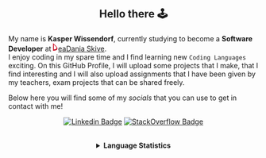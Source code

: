 ## <p align="center">Hello there 🕹️</p>

My name is **Kasper Wissendorf**, currently studying to become a **Software Developer** at [![Icon](/icons/Dania.png)eaDania Skive](https://eadania.com/). <br>
I enjoy coding in my spare time and I find learning new `Coding Languages` exciting. On this GitHub Profile, I will upload some projects that I make, that I find interesting and I will also upload assignments that I have been given by my teachers, exam projects that can be shared freely. 

Below here you will find some of my *socials* that you can use to get in contact with me!

<div align="center">
  
[![Linkedin Badge](https://img.shields.io/badge/-LinkedIn-blue?style=flat-square&logo=Linkedin&logoColor=white)](https://www.linkedin.com/in/kasper-wissendorf-7279011b6/)
[![StackOverflow Badge](https://img.shields.io/badge/-Stack%20Overflow-FE7A16?style=flat-square&logo=Stack-Overflow&logoColor=white)](https://stackoverflow.com/users/18100435/kasper-wissendorf)
</div>

<br>
<details>
<summary align="center"><strong>Language Statistics</strong></summary>
<br>
<table align="center">
	<tr>
		<th>Language</th>
		<th>Time Spent</th>
		<th>Percent</th>
	</tr>
	<tr>
		<td>C#</td>
		<td>05h 04m</td>
		<td>49.25%</td>
	</tr>
	<tr>
		<td>HTML</td>
		<td>01h 26m</td>
		<td>14.01%</td>
	</tr>
	<tr>
		<td>Markdown</td>
		<td>01h 17m</td>
		<td>12.55%</td>
	</tr>
	<tr>
		<td>TypeScript</td>
		<td>00h 59m</td>
		<td>9.55%</td>
	</tr>
	<tr>
		<td>JavaScript</td>
		<td>00h 39m</td>
		<td>6.33%</td>
	</tr>
	<tr>
		<td>Other</td>
		<td>00h 12m</td>
		<td>2.1%</td>
	</tr>
	<tr>
		<td>Lua</td>
		<td>00h 12m</td>
		<td>1.97%</td>
	</tr>
	<tr>
		<td>CSS</td>
		<td>00h 07m</td>
		<td>1.29%</td>
	</tr>
	<tr>
		<td>XAML</td>
		<td>00h 07m</td>
		<td>1.22%</td>
	</tr>
	<tr>
		<td>JSON</td>
		<td>00h 05m</td>
		<td>0.87%</td>
	</tr>
	<tr>
		<td>YAML</td>
		<td>00h 04m</td>
		<td>0.68%</td>
	</tr>
	<tr>
		<td>Git Config</td>
		<td>00h 00m</td>
		<td>0.09%</td>
	</tr>
	<tr>
		<td>Text</td>
		<td>00h 00m</td>
		<td>0.06%</td>
	</tr>
	<tr>
		<td>Perl</td>
		<td>00h 00m</td>
		<td>0.05%</td>
	</tr>
</table>
<p align="center"><sub>Last Updated: 02/08/2022 10:42:24</sub></p>
<p align="center"><sub>Data first recorded on 31th. January of 2022</sub></p>
</details>